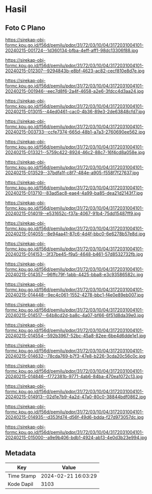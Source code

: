 # Hasil

## Foto C Plano

https://sirekap-obj-formc.kpu.go.id/f56d/pemilu/pdpr/31/72/03/10/04/3172031004101-20240215-001724--1d360134-bfba-4eff-aff1-98dc13306f88.jpg

https://sirekap-obj-formc.kpu.go.id/f56d/pemilu/pdpr/31/72/03/10/04/3172031004101-20240215-012307--9294843b-e8bf-4623-ac82-cecf810e8d7e.jpg

https://sirekap-obj-formc.kpu.go.id/f56d/pemilu/pdpr/31/72/03/10/04/3172031004101-20240215-001946--eec7d8f6-2a4f-4658-a2e6-3fdcc4d3aa24.jpg

https://sirekap-obj-formc.kpu.go.id/f56d/pemilu/pdpr/31/72/03/10/04/3172031004101-20240215-013015--44ed0461-cac0-4b36-89e3-2de63848cfd7.jpg

https://sirekap-obj-formc.kpu.go.id/f56d/pemilu/pdpr/31/72/03/10/04/3172031004101-20240215-003733--ccfe7374-665d-48b1-a7a3-2760690ee562.jpg

https://sirekap-obj-formc.kpu.go.id/f56d/pemilu/pdpr/31/72/03/10/04/3172031004101-20240215-013321--5759c422-8924-46c2-88c7-16f4cd8a058e.jpg

https://sirekap-obj-formc.kpu.go.id/f56d/pemilu/pdpr/31/72/03/10/04/3172031004101-20240215-013529--37bdfa1f-c8f7-484e-a905-f558f7f27637.jpg

https://sirekap-obj-formc.kpu.go.id/f56d/pemilu/pdpr/31/72/03/10/04/3172031004101-20240215-013710--83ad5ac8-eae4-4a99-ba85-dea21d2143f7.jpg

https://sirekap-obj-formc.kpu.go.id/f56d/pemilu/pdpr/31/72/03/10/04/3172031004101-20240215-014019--e531652c-f37a-4067-91b4-75dd15487ff9.jpg

https://sirekap-obj-formc.kpu.go.id/f56d/pemilu/pdpr/31/72/03/10/04/3172031004101-20240215-014055--8e94aa41-87c6-4d4f-bbc0-6e6278b57e8d.jpg

https://sirekap-obj-formc.kpu.go.id/f56d/pemilu/pdpr/31/72/03/10/04/3172031004101-20240215-014153--3f37be45-f9a5-4648-b461-57d8532732fb.jpg

https://sirekap-obj-formc.kpu.go.id/f56d/pemilu/pdpr/31/72/03/10/04/3172031004101-20240215-014357--96ffc79f-1abb-4425-bba8-e3c93586582c.jpg

https://sirekap-obj-formc.kpu.go.id/f56d/pemilu/pdpr/31/72/03/10/04/3172031004101-20240215-014448--9ec4c061-1552-4278-bbc1-f4e0e89eb007.jpg

https://sirekap-obj-formc.kpu.go.id/f56d/pemilu/pdpr/31/72/03/10/04/3172031004101-20240215-014517--64b8cd2d-ba8c-4a07-bf66-6f51d8da39e0.jpg

https://sirekap-obj-formc.kpu.go.id/f56d/pemilu/pdpr/31/72/03/10/04/3172031004101-20240215-014554--592b3967-52bc-45a8-82ee-6be4d6dde1e1.jpg

https://sirekap-obj-formc.kpu.go.id/f56d/pemilu/pdpr/31/72/03/10/04/3172031004101-20240215-014632--78cda769-b7f3-47e8-b226-3cda20c56c0c.jpg

https://sirekap-obj-formc.kpu.go.id/f56d/pemilu/pdpr/31/72/03/10/04/3172031004101-20240215-014846--f772381b-9771-4ab6-84ba-470ea1072c13.jpg

https://sirekap-obj-formc.kpu.go.id/f56d/pemilu/pdpr/31/72/03/10/04/3172031004101-20240215-014913--02d1e7b9-4a2d-47a0-80c0-38844bdf0862.jpg

https://sirekap-obj-formc.kpu.go.id/f56d/pemilu/pdpr/31/72/03/10/04/3172031004101-20240215-014935--d353fd74-d56f-49d6-bdda-f27d973057dc.jpg

https://sirekap-obj-formc.kpu.go.id/f56d/pemilu/pdpr/31/72/03/10/04/3172031004101-20240215-015000--a9e9b406-bdb1-4924-ab13-4e0d3b23e994.jpg


## Metadata

| Key        | Value               |
| ---------- | ------------------- |
| Time Stamp | 2024-02-21 16:03:29 |
| Kode Dapil | 3103                |



